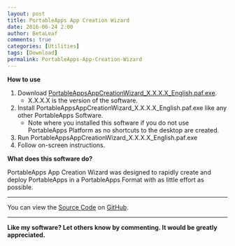 ```yaml
---
layout: post
title: PortableApps App Creation Wizard
date: 2016-06-24 2:00
author: BetaLeaf
comments: true
categories: [Utilities]
tags: [Download]
permalink: PortableApps-App-Creation-Wizard
---
```


**How to use**  
1. Download [PortableAppsAppCreationWizard_X.X.X.X_English.paf.exe](https://github.com/BetaLeaf/PortableApps-App-Creation-Wizard/releases).  
   * X.X.X.X is the version of the software.  
2. Install PortableAppsAppCreationWizard_X.X.X.X_English.paf.exe like any other PortableApps Software.  
   * Note where you installed this software if you do not use PortableApps Platform as no shortcuts to the desktop are created.  
3. Run PortableAppsAppCreationWizard_X.X.X.X_English.paf.exe  
4. Follow on-screen instructions.  

**What does this software do?**  

PortableApps App Creation Wizard was designed to rapidly create and deploy PortableApps in a PortableApps Format with as little effort as possible. 

---

You can view the [Source Code](https://github.com/BetaLeaf/PortableApps-App-Creation-Wizard/blob/master/Source/Other/Source/PortableApps%20App%20Creation%20Wizard.au3) on [GitHub](https://github.com/BetaLeaf/PortableApps-App-Creation-Wizard).  

---

**Like my software? Let others know by commenting. It would be greatly appreciated.**  
